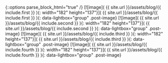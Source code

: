 {::options parse_block_html="true" /}
<span class="row image-row">
<span class="col-md-6 image-col">
[![image]( {{ site.url }}/assets/blog/{{ include.first }} ){: width="182" height="137"}]( {{ site.url }}/assets/blog/{{ include.first }} ){: data-lightbox="group" .post-image}
[![image]( {{ site.url }}/assets/blog/{{ include.second }} ){: width="182" height="137"}]( {{ site.url }}/assets/blog/{{ include.second }} ){: data-lightbox="group" .post-image}
</span>
<span class="col-md-6 image-col second">
[![image]( {{ site.url }}/assets/blog/{{ include.third }} ){: width="182" height="137"}]( {{ site.url }}/assets/blog/{{ include.third }} ){: data-lightbox="group" .post-image}
[![image]( {{ site.url }}/assets/blog/{{ include.fourth }} ){: width="182" height="137"}]( {{ site.url }}/assets/blog/{{ include.fourth }} ){: data-lightbox="group" .post-image}
</span>
</span>